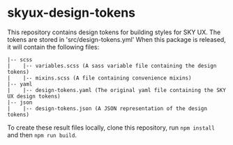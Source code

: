 # skyux-design-tokens

This repository contains design tokens for building styles for SKY UX. The tokens are stored in 'src/design-tokens.yml' When this package is released, it will contain the following files:

```
|-- scss
|    |-- variables.scss (A sass variable file containing the design tokens)
|    |-- mixins.scss (A file containing convenience mixins)
|-- yaml
|    |-- design-tokens.yaml (The original yaml file containing the SKY UX design tokens)
|-- json
|    |-- design-tokens.json (A JSON representation of the design tokens)
```

To create these result files locally, clone this repository, run `npm install` and then `npm run build`.